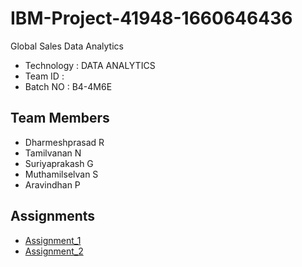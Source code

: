 # IBM-Project-41948-1660646436
Global Sales Data Analytics

- Technology : DATA ANALYTICS
- Team ID    : 
- Batch NO   : B4-4M6E

## Team Members
- Dharmeshprasad R
- Tamilvanan N
- Suriyaprakash G
- Muthamilselvan S
- Aravindhan P

## Assignments

- [Assignment_1](https://github.com/IBM-EPBL/IBM-Project-41948-1660646436/tree/main/Assignments/Assignment_1)
- [Assignment_2](https://github.com/IBM-EPBL/IBM-Project-41948-1660646436/tree/main/Assignments/Assignment_2)
